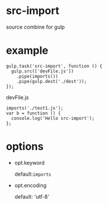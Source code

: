 # src-import
source combine for gulp

# example
```
gulp.task('src-import', function () {
  gulp.src(['devFile.js'])
    .pipe(imports())
    .pipe(gulp.dest('./dest'));
});
```

devFile.js
```
imports('./test1.js');
var b = function () {
  console.log('Hello src-import');
};
```

# options

- opt.keyword

  default:`imports`

- opt.encoding
  
  default: 'utf-8'
